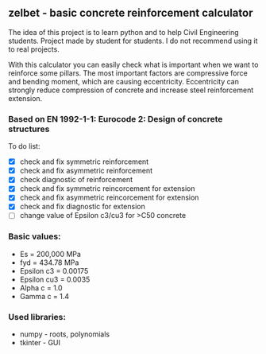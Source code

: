 ## zelbet - basic concrete reinforcement calculator
The idea of this project is to learn python and to help Civil Engineering students.
Project made by student for students. I do not recommend using it to real projects.

With this calculator you can easily check what is important when we want to reinforce some pillars. The most important factors are compressive force and bending moment, which are causing eccentricity. Eccentricity can strongly reduce compression of concrete and increase steel reinforcement extension.

### Based on EN 1992-1-1: Eurocode 2: Design of concrete structures

To do list:
- [x] check and fix symmetric reinforcement
- [x] check and fix asymmetric reinforcement
- [x] check diagnostic of reinforcement
- [x] check and fix symmetric reincorcement for extension
- [x] check and fix asymmetric reincorcement for extension
- [x] check and fix diagnostic for extension
- [ ] change value of Epsilon c3/cu3 for >C50 concrete

### Basic values:
- Es = 200,000 MPa
- fyd = 434.78 MPa
- Epsilon c3 = 0.00175
- Epsilon cu3 = 0.0035
- Alpha c = 1.0
- Gamma c = 1.4

### Used libraries:
- numpy - roots, polynomials
- tkinter - GUI
